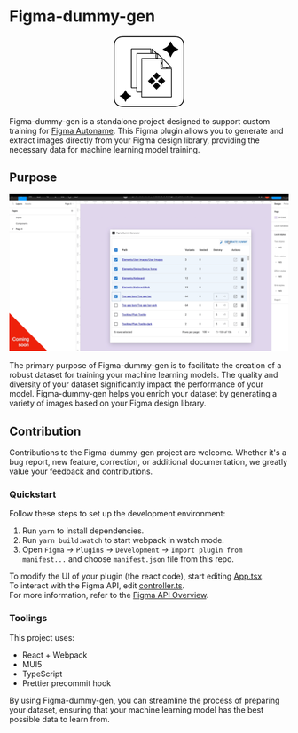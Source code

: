 # Figma-dummy-gen

<p align='center'>
    <img src='./images/icon.png' alt='Figma Dummy Gen icon'>
</p>

Figma-dummy-gen is a standalone project designed to support custom training for [Figma Autoname](https://automane.org/). This Figma plugin allows you to generate and extract images directly from your Figma design library, providing the necessary data for machine learning model training.

## Purpose

<p align='center'>
    <img src='./images/markdown002.gif' width='600' alt='Figma Dummy Gen'>
</p>


The primary purpose of Figma-dummy-gen is to facilitate the creation of a robust dataset for training your machine learning models. The quality and diversity of your dataset significantly impact the performance of your model. Figma-dummy-gen helps you enrich your dataset by generating a variety of images based on your Figma design library.

## Contribution

Contributions to the Figma-dummy-gen project are welcome. Whether it's a bug report, new feature, correction, or additional documentation, we greatly value your feedback and contributions.

### Quickstart

Follow these steps to set up the development environment:

1. Run `yarn` to install dependencies.
2. Run `yarn build:watch` to start webpack in watch mode.
3. Open `Figma` -> `Plugins` -> `Development` -> `Import plugin from manifest...` and choose `manifest.json` file from this repo.

To modify the UI of your plugin (the react code), start editing [App.tsx](./src/app/components/App.tsx).  
To interact with the Figma API, edit [controller.ts](./src/plugin/controller.ts).  
For more information, refer to the [Figma API Overview](https://www.figma.com/plugin-docs/api/api-overview/).

### Toolings

This project uses:

- React + Webpack
- MUI5
- TypeScript
- Prettier precommit hook

By using Figma-dummy-gen, you can streamline the process of preparing your dataset, ensuring that your machine learning model has the best possible data to learn from.
